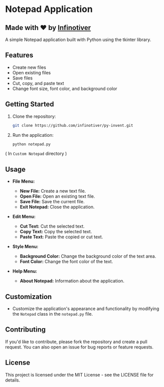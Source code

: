 # Notepad Application
## Made with ❤️ by [Infinotiver](https://github.com/infinotiver)


A simple Notepad application built with Python using the tkinter library.

## Features

- Create new files
- Open existing files
- Save files
- Cut, copy, and paste text
- Change font size, font color, and background color

## Getting Started

1. Clone the repository:

    ```bash
    git clone https://github.com/infinotiver/py-invent.git
    ```

2. Run the application:

    ```bash
    python notepad.py
    ```
( In  `Custom Notepad` directory )
## Usage

- **File Menu:**
  - **New File:** Create a new text file.
  - **Open File:** Open an existing text file.
  - **Save File:** Save the current file.
  - **Exit Notepad:** Close the application.

- **Edit Menu:**
  - **Cut Text:** Cut the selected text.
  - **Copy Text:** Copy the selected text.
  - **Paste Text:** Paste the copied or cut text.

- **Style Menu:**
  - **Background Color:** Change the background color of the text area.
  - **Font Color:** Change the font color of the text.

- **Help Menu:**
  - **About Notepad:** Information about the application.

## Customization

- Customize the application's appearance and functionality by modifying the `Notepad` class in the `notepad.py` file.

## Contributing

If you'd like to contribute, please fork the repository and create a pull request. You can also open an issue for bug reports or feature requests.

## License

This project is licensed under the MIT License - see the LICENSE file for details.


